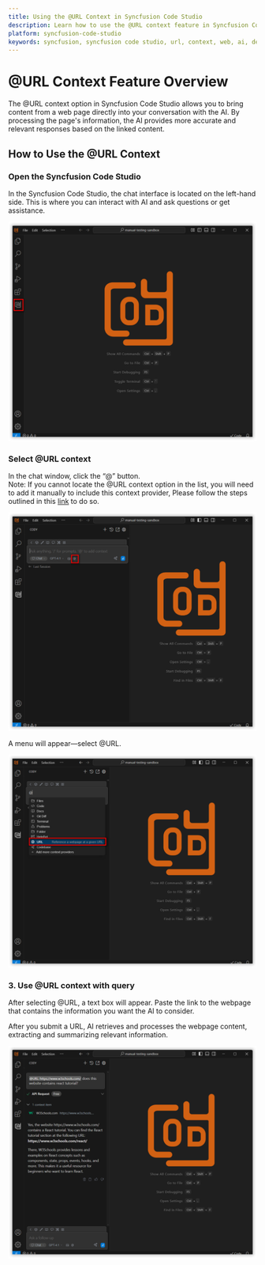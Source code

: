 ```yaml
---
title: Using the @URL Context in Syncfusion Code Studio
description: Learn how to use the @URL context feature in Syncfusion Code Studio to bring web page content directly into AI conversations for better context.
platform: syncfusion-code-studio
keywords: syncfusion, syncfusion code studio, url, context, web, ai, developer-tools, productivity
---
```

 
# @URL Context Feature Overview
 
The @URL context option in Syncfusion Code Studio allows you to bring content from a web page directly into your conversation with the AI. By processing the page's information, the AI provides more accurate and relevant responses based on the linked content.
 
## How to Use the @URL Context
 
### Open the Syncfusion Code Studio
 
In the Syncfusion Code Studio, the chat interface is located on the left-hand side. This is where you can interact with AI and ask questions or get assistance.
 
<img src="../../feature-images/open_chat.png" alt="openchat" />

### Select @URL context
 
In the chat window, click the “@” button.  
Note: If you cannot locate the @URL context option in the list, you will need to add it manually to include this context provider, Please follow the steps outlined in this [link](/syncfusion-cody/features/context-providers/add-more-contextproviders/How-to-configure-more-contextproviders.md) to do so.

<img src="../../feature-images/clickcontext.png" alt="click context" />
 
A menu will appear—select @URL.

<img src="../../feature-images/url_opencontext.png" alt="open context" />
 
### 3. Use @URL context with query
 
After selecting @URL, a text box will appear. Paste the link to the webpage that contains the information you want the AI to consider.

After you submit a URL, AI retrieves and processes the webpage content, extracting and summarizing relevant information.

<img src="../../feature-images/url_output.png" alt="output" />